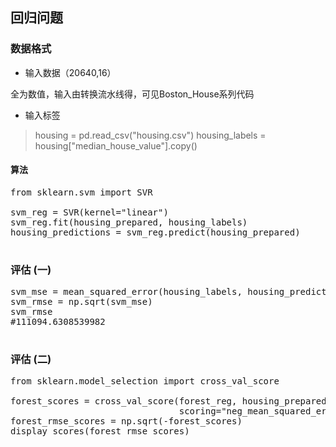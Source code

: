 ## 回归问题
### 数据格式
- 输入数据（20640,16）
 
全为数值，输入由转换流水线得，可见Boston_House系列代码

- 输入标签
> housing = pd.read_csv("housing.csv")
>housing_labels = housing["median_house_value"].copy()

#### 算法
<pre>
from sklearn.svm import SVR

svm_reg = SVR(kernel="linear")
svm_reg.fit(housing_prepared, housing_labels)
housing_predictions = svm_reg.predict(housing_prepared)

</pre>

### 评估 (一)
<pre>
svm_mse = mean_squared_error(housing_labels, housing_predictions)
svm_rmse = np.sqrt(svm_mse)
svm_rmse
#111094.6308539982

</pre>

### 评估 (二)
<pre>
from sklearn.model_selection import cross_val_score

forest_scores = cross_val_score(forest_reg, housing_prepared, housing_labels,
                                scoring="neg_mean_squared_error", cv=10)
forest_rmse_scores = np.sqrt(-forest_scores)
display_scores(forest_rmse_scores)
</pre>